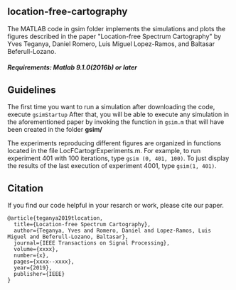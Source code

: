 ## location-free-cartography
The MATLAB code in gsim folder implements the simulations and plots the figures described in the paper "Location-free Spectrum Cartography" by Yves Teganya,  Daniel Romero, Luis Miguel Lopez-Ramos, and Baltasar Beferull-Lozano.

##### Requirements: Matlab 9.1.0(2016b) or later
## Guidelines
The first time you want to run a simulation after downloading the code, execute
```gsimStartup```
After that, you will be able to execute any simulation in the aforementioned paper by invoking the function in ```gsim.m``` that will have been created in the folder **gsim/**

The experiments reproducing different figures are organized in functions located in the file LocFCartogrExperiments.m.
For example, to run experiment 401 with 100 iterations, type ```gsim (0, 401, 100)```. To just display the results of the last execution of experiment 4001, type ```gsim(1, 401)```. 
## Citation
If you find our code helpful in your resarch or work, please cite our paper.
```
@article{teganya2019tlocation,
  title={Location-free Spectrum Cartography},
  author={Teganya, Yves and Romero, Daniel and Lopez-Ramos, Luis Miguel and Beferull-Lozano, Baltasar},
  journal={IEEE Transactions on Signal Processing},
  volume={xxxx},
  number={x},
  pages={xxxx--xxxx},
  year={2019},
  publisher={IEEE}
}
```
